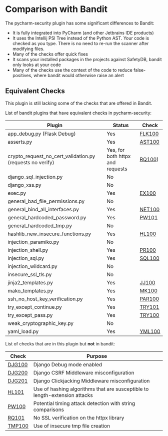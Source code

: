 # Comparison with Bandit

The pycharm-security plugin has some significant differences to Bandit:

 - It is fully integrated into PyCharm (and other Jetbrains IDE products)
 - It uses the Intellij PSI Tree instead of the Python AST. Your code is checked as you type. There is no need to re-run the scanner after modifying files.
 - Many of the checks offer quick fixes
 - It scans your installed packages in the projects against SafetyDB, bandit only looks at your code
 - Many of the checks use the context of the code to reduce false-positives, where bandit would otherwise raise an alert

## Equivalent Checks

This plugin is still lacking some of the checks that are offered in Bandit.

List of bandit plugins that have equivalent checks in pycharm-security:

| Plugin                                                    | Status                           | Check                      |
|-----------------------------------------------------------|----------------------------------|----------------------------|
| app_debug.py (Flask Debug)                                | Yes                              | [FLK100](checks/FLK100.md) |
| asserts.py                                                | Yes                              | [AST100](checks/AST100.md) |
| crypto_request_no_cert_validation.py (requests no verify) | Yes, for both httpx and requests | [RQ100](checks/RQ100.md))  |
| django_sql_injection.py                                   | No                               |                            |
| django_xss.py                                             | No                               |                            |
| exec.py                                                   | Yes                              | [EX100](checks/EX100.md)   |
| general_bad_file_permissions.py                           | No                               |                            |
| general_bind_all_interfaces.py                            | Yes                              | [NET100](checks/NET100.md) |
| general_hardcoded_password.py                             | Yes                              | [PW101](checks/PW101.md)   |
| general_hardcoded_tmp.py                                  | No                               |                            |
| hashlib_new_insecure_functions.py                         | Yes                              | [HL100](checks/HL100.md)   |
| injection_paramiko.py                                     | No                               |                            |
| injection_shell.py                                        | Yes                              | [PR100](checks/PR100.md)   |
| injection_sql.py                                          | Yes                              | [SQL100](checks/SQL100.md) |
| injection_wildcard.py                                     | No                               |                            |
| insecure_ssl_tls.py                                       | No                               |                            |
| jinja2_templates.py                                       | Yes                              | [JJ100](checks/JJ100.md)   |
| mako_templates.py                                         | Yes                              | [MK100](checks/MK100.md)   |
| ssh_no_host_key_verification.py                           | Yes                              | [PAR100](checks/PAR100.md) |
| try_except_continue.py                                    | Yes                              | [TRY101](checks/TRY101.md) |
| try_except_pass.py                                        | Yes                              | [TRY100](checks/TRY100.md) |
| weak_cryptographic_key.py                                 | No                               |                            |
| yaml_load.py                                              | Yes                              | [YML100](checks/YML100.md) |


List of checks that are in this plugin but **not** in bandit:

| Check                      | Purpose                                                                    |
|----------------------------|----------------------------------------------------------------------------|
| [DJG100](checks/DJG100.md) | Django Debug mode enabled                                                  |
| [DJG200](checks/DJG200.md) | Django CSRF Middleware misconfiguration                                    |
| [DJG201](checks/DJG201.md) | Django Clickjacking Middleware misconfiguration                            |
| [HL101](checks/HL101.md)   | Use of hashing algorithms that are susceptible to length-extension attacks |
| [PW100](checks/PW100.md)   | Potential timing attack detection with string comparisons                  |
| [RQ101](checks/RQ101.md)   | No SSL verification on the httpx library                                   |
| [TMP100](checks/TMP100.md) | Use of insecure tmp file creation                                          |
